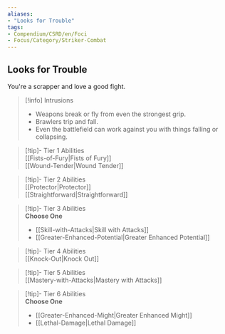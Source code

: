 ```yaml
---
aliases:
- "Looks for Trouble"
tags:
- Compendium/CSRD/en/Foci
- Focus/Category/Striker-Combat
---
```


  
## Looks for Trouble  
You're a scrapper and love a good fight.  

>[!info] Intrusions  
>- Weapons break or fly from even the strongest grip.  
>- Brawlers trip and fall.  
>- Even the battlefield can work against you with things falling or collapsing.  


>[!tip]- Tier 1 Abilities  
> [[Fists-of-Fury|Fists of Fury]]  
> [[Wound-Tender|Wound Tender]]  


>[!tip]- Tier 2 Abilities  
> [[Protector|Protector]]  
> [[Straightforward|Straightforward]]  


>[!tip]- Tier 3 Abilities  
> **Choose One**  
>- [[Skill-with-Attacks|Skill with Attacks]]  
>- [[Greater-Enhanced-Potential|Greater Enhanced Potential]]  


>[!tip]- Tier 4 Abilities  
> [[Knock-Out|Knock Out]]  


>[!tip]- Tier 5 Abilities  
> [[Mastery-with-Attacks|Mastery with Attacks]]  


>[!tip]- Tier 6 Abilities  
> **Choose One**  
>- [[Greater-Enhanced-Might|Greater Enhanced Might]]  
>- [[Lethal-Damage|Lethal Damage]]